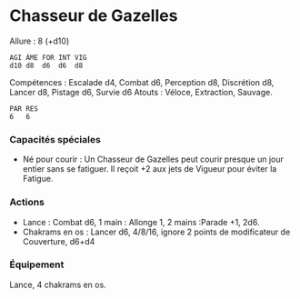 # Chasseur de Gazelles

Allure : 8 (+d10)

	AGI	ÂME	FOR	INT	VIG
	d10	d8	d6	d6	d8

Compétences : Escalade d4, Combat d6, Perception d8, Discrétion d8, Lancer d8, Pistage d6, Survie d6
Atouts : Véloce, Extraction, Sauvage.

	PAR	RES
	6	6

### Capacités spéciales
- Né pour courir : Un Chasseur de Gazelles peut courir presque un jour entier sans se fatiguer. Il reçoit +2 aux jets de Vigueur pour éviter la Fatigue.

### Actions
- Lance : Combat d6, 1 main : Allonge 1, 2 mains :Parade +1, 2d6.
- Chakrams en os : Lancer d6, 4/8/16, ignore 2 points de modificateur de Couverture, d6+d4

### Équipement
Lance, 4 chakrams en os.
